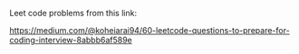 Leet code problems from this link:

https://medium.com/@koheiarai94/60-leetcode-questions-to-prepare-for-coding-interview-8abbb6af589e
